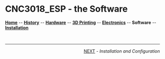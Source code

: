 # CNC3018_ESP - the Software

**[Home](readme.md)** --
**[History](history.md)** --
**[Hardware](hardware.md)** --
**[3D Printing](3dPrinting.md)** --
**[Electronics](electronics.md)** --
**Software** --
**[Installation](installation.md)**



<br>
<hr>
<div style="text-align: right">
<a href='installation.md'>NEXT</a><i> - Installation and Configuration</i>
</div>